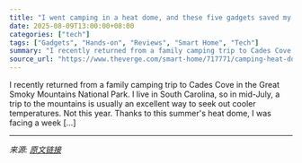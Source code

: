 ```yaml
---
title: "I went camping in a heat dome, and these five gadgets saved my vacation"
date: 2025-08-09T13:00:00+08:00
categories: ["tech"]
tags: ["Gadgets", "Hands-on", "Reviews", "Smart Home", "Tech"]
summary: "I recently returned from a family camping trip to Cades Cove in the Great Smoky Mountains National Park. I live in South Carolina, so in mid-July, a trip to the mountains is usually an excellent way t"
source_url: "https://www.theverge.com/smart-home/717771/camping-heat-dome-and-these-gadgets-saved-my-vacation"
---
```


I recently returned from a family camping trip to Cades Cove in the Great Smoky Mountains National Park. I live in South Carolina, so in mid-July, a trip to the mountains is usually an excellent way to seek out cooler temperatures. Not this year. Thanks to this summer's heat dome, I was facing a week [&#8230;]

---

*来源: [原文链接](https://www.theverge.com/smart-home/717771/camping-heat-dome-and-these-gadgets-saved-my-vacation)*
